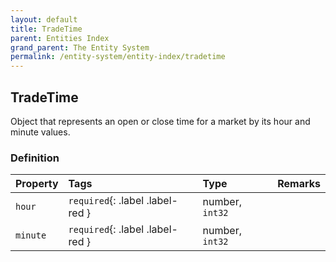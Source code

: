 ```yaml
---
layout: default
title: TradeTime
parent: Entities Index
grand_parent: The Entity System
permalink: /entity-system/entity-index/tradetime
---
```


## TradeTime
Object that represents an open or close time for a market by its hour and minute values.

### Definition

| Property | Tags | Type | Remarks
|:---------|:-----|:-----|:------|
| `hour` | `required`{: .label .label-red } | number, `int32` |
| `minute` | `required`{: .label .label-red } | number, `int32` | 